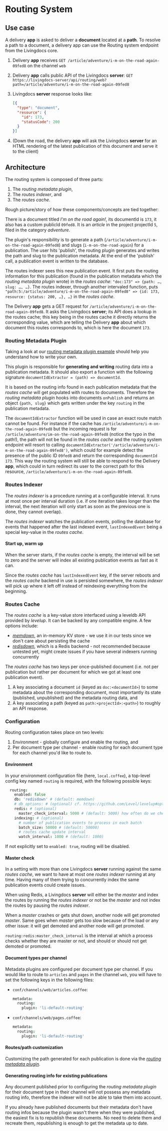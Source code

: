 # Routing System

## Use case

A delivery **app** is asked to deliver a **document** located at a **path**. To resolve a path to a document, a delivery app can use the Routing system endpoint from the Livingdocs core.

1. Delivery **app** receives `GET /article/adventure/i-m-on-the-road-again-09fed8` on the channel `web`
1. Delivery **app** calls public API of the Livingdocs **server**: `GET https://livingdocs-server/api/routing/web?path=/article/adventure/i-m-on-the-road-again-09fed8`
1. Livingdocs **server** response looks like:

    ```json
    [{
      "type": "document",
      "resource": {
        "id": 173,
        "statusCode": 200
      }
    }]
    ```

1. (Down the road, the delivery **app** will ask the Livingdocs **server** for an HTML rendering of the latest publication of this document and serve it to the client)

## Architecture

The routing system is composed of three parts:

1. The *routing metadata plugin*,
1. The *routes indexer*, and
1. The *routes cache*.

Rough picture/story of how these components/concepts are tied together:

There is a document titled *I'm on the road again!*, its documentId is `173`, it also has a custom publicId `09fed8`. It is an *article* in the project projectId `5`, filed in the category *adventure*.

The plugin's responsibility is to generate a path (`/article/adventure/i-m-on-the-road-again-09fed8`) and slugs (`i-m-on-the-road-again`) for a publication. The user hits 'publish', the routing plugin generates and writes the path and slug to the publication metadata. At the end of the 'publish' call, a publication event is written to the database.

The routes indexer sees this new publication event. It first puts the routing information for this publication (found in the publication metadata which the *routing metadata plugin* wrote) in the *routes cache*: `"doc:173" => {path: …, slug: …, …}`. The routes indexer, through another intervaled function, puts `"path:5:/article/adventure/i-m-on-the-road-again-09fed8" => {id: 173, resource: {status: 200, …}, …}` in the *routes cache*.

The Delivery **app** gets a GET request for `/article/adventure/i-m-on-the-road-again-09fed8`. It asks the Livingdocs **server**; its API does a lookup in the routes cache; this key being in the routes cache it directly returns the corresponding value, which are telling the Delivery **app** about which document this routes corresponds to, which is here the document `173`.


### Routing Metadata Plugin

Taking a look at our [routing metadata plugin example](https://github.com/upfrontIO/livingdocs-server/blob/master/plugins/metadata/li-default-routing.js) should help you understand how to write your own.

This plugin is responsible for **generating and writing** routing data into a publication metadata. It should also export a function with the following signature `documentIdExtractor = (path) => documentId`.

It is based on the routing info found in each publication metadata that the *routes cache* will get populated with routes to documents. Therefore the *routing metadata plugin* hooks into documents `onPublish` and returns an object `{path, slug}` which gets written under the key `routing` in the publication metadata.

The `documentIdExtractor` function will be used in case an exact route match cannot be found. For instance if the cache has `/article/adventure/i-m-on-the-road-again-09fed8` but the incoming request is for `/article/adventure/im-on-the-road-again-09fed8` (notice the typo in the path!), the path will not be found in the *routes cache* and the routing system endpoint will resort to calling `documentIdExtractor('/article/adventure/i-m-on-the-road-again-09fed8')`, which could for example detect the presence of the public ID `09fed8` and return the corresponding `documentId` `173`. This way the routing system will still be able to respond to the Delivery **app**, which could in turn redirect its user to the correct path for this resource, `/article/adventure/i-m-on-the-road-again-09fed8`.

### Routes Indexer

The *routes indexer* is a procedure running at a configurable interval. It runs at most once per interval duration (i.e. if one iteration takes longer than the interval, the next iteration will only start as soon as the previous one is done, they cannot overlap).

The *routes indexer* watches the publication events, polling the database for events that happened after the last indexed event, `lastIndexedEvent` being a special key-value in the *routes cache*.

#### Start up, warm up

When the server starts, if the *routes cache* is empty, the interval will be set to zero and the server will index all existing publication events as fast as it can.

Since the *routes cache* has `lastIndexedEvent` key, if the server reboots and the *routes cache* backend in use is persisted somewhere, the *routes indexer* will pick up where it left off instead of reindexing everything from the beginning.

### Routes Cache

The *routes cache* is a key-value store interfaced using a leveldb API provided by *levelup*. It can be backed by any compatible engine. A few options include:

* [*memdown*](https://github.com/level/memdown), an in-memory KV store - we use it in our tests since we don't care about persisting the cache
* [*redisdown*](https://github.com/hmalphettes/redisdown), which is a Redis backend - not recommended because untested yet, might create issues if you have several indexers running concurrently

The *routes cache* has two keys per once-published document (i.e. not per publication but rather per document for which we got at least one publication event).

1. A key associating a document `id` (keyed as `doc:<documentId>`) to some metadata about the corresponding document, most importantly its state (published, unpublished) and the metadata routing data, and
1. A key associating a path (keyed as `path:<projectId>:<path>`) to roughly an API response.

### Configuration

Routing configuration takes place on two levels:

1. Environment - globally configure and enable the routing, and
1. Per document type per channel - enable routing for each document type for each channel you'd like to route to.

#### Environment

In your environment configuration file (here, `local.coffee`), a top-level config key named `routing` is required, with the following possible keys:

```coffee
  routing:
    enabled: false
    db: 'redisdown' # (default: memdown)
    # db_options: # (optional) cf. https://github.com/Level/levelup#options
    redis: # (optional)
      master_check_interval: 5000 # (default: 5000) how often do we check if we're the master
    indexing: # (optional)
      # number of publication events to process in each batch
      batch_size: 50000 # (default: 50000)
      # routes cache update interval
      watch_interval: 1000 # (default: 1000)
```

If not explicitly set to `enabled: true`, routing will be disabled.

#### Master check

In a setting with more than one Livingdocs **server** running against the same *routes cache*, we want to have at most one *routes indexer* running at any time. Having many of them trying to concurrently index the same publication events could create issues.

When using Redis, a Livingdocs **server** will either be the *master* and index the routes by running the *routes indexer* or not be the *master* and not index the routes by pausing the *routes indexer*.

When a *master* crashes or gets shut down, another node will get promoted *master*. Same goes when *master* gets too slow because of the load or any other issue: it will get demoted and another node will get promoted.

`routing:redis:master_check_interval` is the interval at which a process checks whether they are master or not, and should or should not get demoted or promoted.

#### Document types per channel

Metadata plugins are configured per document type per channel. If you would like to route to `articles` and `pages` in the channel `web`, you will have to set the following keys in the following files:

* `conf/channels/web/articles.coffee`:

    ```coffee
    metadata:
      routing:
        plugin: 'li-default-routing'
    ```

* `conf/channels/web/pages.coffee`:

    ```coffee
    metadata:
      routing:
        plugin: 'li-default-routing'
    ```

#### Routes/path customization

Customizing the path generated for each publication is done via the [*routing metadata plugin*](#routing-metadata-plugin).

#### Generating routing info for existing publications

Any document published prior to configuring the *routing metadata plugin* for their document type in their channel will not possess any metadata routing info, therefore the indexer will not be able to take them into account.

If you already have published documents but their metadata don't have routing infos because the plugin wasn't there when they were published, the easiest fix is to republish these documents. No need to delete them and recreate them, republishing is enough to get the metadata up to date.

